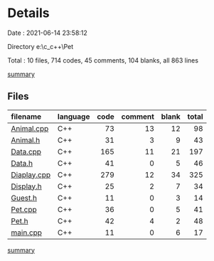 # Details

Date : 2021-06-14 23:58:12

Directory e:\c_c++\Pet

Total : 10 files,  714 codes, 45 comments, 104 blanks, all 863 lines

[summary](results.md)

## Files
| filename | language | code | comment | blank | total |
| :--- | :--- | ---: | ---: | ---: | ---: |
| [Animal.cpp](/Animal.cpp) | C++ | 73 | 13 | 12 | 98 |
| [Animal.h](/Animal.h) | C++ | 31 | 3 | 9 | 43 |
| [Data.cpp](/Data.cpp) | C++ | 165 | 11 | 21 | 197 |
| [Data.h](/Data.h) | C++ | 41 | 0 | 5 | 46 |
| [Diaplay.cpp](/Diaplay.cpp) | C++ | 279 | 12 | 34 | 325 |
| [Display.h](/Display.h) | C++ | 25 | 2 | 7 | 34 |
| [Guest.h](/Guest.h) | C++ | 11 | 0 | 3 | 14 |
| [Pet.cpp](/Pet.cpp) | C++ | 36 | 0 | 5 | 41 |
| [Pet.h](/Pet.h) | C++ | 42 | 4 | 2 | 48 |
| [main.cpp](/main.cpp) | C++ | 11 | 0 | 6 | 17 |

[summary](results.md)
